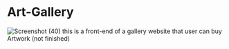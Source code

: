 # Art-Gallery
![Screenshot (40)](https://user-images.githubusercontent.com/102253648/230290039-be909f96-04b5-49a0-96c9-8f063d1dc7a5.png)
this is a front-end of a gallery website that user can buy Artwork (not finished)
